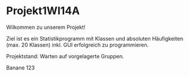 # Projekt1WI14A

Wilkommen zu unserem Projekt!

Ziel ist es ein Statistikprogramm mit Klassen und absoluten Häufigkeiten (max. 20 Klassen) 
inkl. GUI erfolgreich zu programmieren.

Projektstand:
Warten auf vorgelagerte Gruppen.

Banane 123
